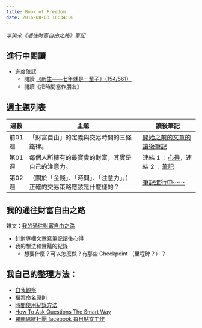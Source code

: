```yaml
---
title: Book of Freedom
date: 2016-08-03 16:34:00
---
```


*李笑來《通往財富自由之路》筆記*

## 進行中閱讀

- 進度確認
    - 閱讀 [《新生——七年就是一輩子》（154/561）](/Freedom/7-year-is-a-lifetime)
    - 閱讀《把時間當作朋友》

## 週主題列表

週數 | 主題 | 讀後筆記
---- | ---- | --------
前01週 | 「財富自由」的定義與交易時間的三條鐵律。 | [開始之前的文章的讀後筆記](http://hanscholem.tw/2016/08/05/BOF-X000-Before-the-Column-Start/)
第01週 | 每個人所擁有的最寶貴的財富，其實是自己的注意力。 | 連結 1 ：[心得](/2016/08/02/20160801-What-is-Most-Precious-for-You/)，連結 2 ：[筆記](/2016/08/06/BOF-X001-1st-Week/)
第02週 | （關於「金錢」、「時間」、「注意力」，）正確的交易策略應該是什麼樣的？ | [筆記進行中⋯⋯](/Freedom/column_note)


## 我的通往財富自由之路

雜文：[我的通往財富自由之路](/2016/08/02/BOF-My-Way-to-Freedom/#comment-2829596752)


- 針對專欄文章寫筆記讀後心得
- 我的想法和實踐的紀錄
    - 想要什麼？可以怎麼做？有那些 Checkpoint （里程碑？）？

## 我自己的整理方法：

- [自我觀察](http://hanscholem.tw/Freedom/self_observe)
- [檔案命名原則](/2016/08/03/BOF-M000/)
- [時間使用紀錄方法](/2016/08/03/BOF-M001-Time-Track/)
- [How To Ask Questions The Smart Way](http://www.catb.org/esr/faqs/smart-questions.html)
- [羅輯思維社團 facebook 每日貼文工作](/Freedom/ljsw_luopangdaily)
